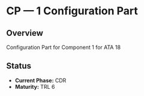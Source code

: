 # CP — 1 Configuration Part

## Overview
Configuration Part for Component 1 for ATA 18

## Status
- **Current Phase:** CDR
- **Maturity:** TRL 6
